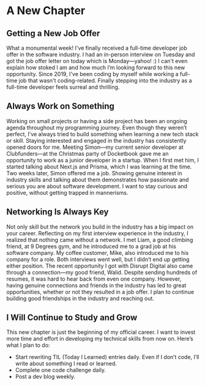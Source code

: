 # A New Chapter
## Getting a New Job Offer
What a monumental week! I've finally received a full-time developer job offer in the software industry. 
I had an in-person interview on Tuesday and got the job offer letter on today which is Monday—yahoo! :) 
I can't even explain how stoked I am and how much I’m looking forward to this new opportunity. 
Since 2019, I've been coding by myself while working a full-time job that wasn't coding-related. 
Finally stepping into the industry as a full-time developer feels surreal and thrilling.

## Always Work on Something
Working on small projects or having a side project has been an ongoing agenda throughout my programming journey. 
Even though they weren’t perfect, I've always tried to build something when learning a new tech stack or skill. 
Staying interested and engaged in the industry has consistently opened doors for me. 
Meeting Simon—my current senior developer at Clubfunders—at the Christmas party of Docketbook gave me an opportunity to work as a junior developer in a startup. 
When I first met him, I started talking about Next.js and Prisma, which I was learning at the time. 
Two weeks later, Simon offered me a job. 
Showing genuine interest in industry skills and talking about them demonstrates how passionate and serious you are about software development.
I want to stay curious and positive, without getting trapped in mannerisms.

## Networking Is Always Key
Not only skill but the network you build in the industry has a big impact on your career. 
Reflecting on my first interview experience in the industry, I realized that nothing came without a network. 
I met Liam, a good climbing friend, at 9 Degrees gym, and he introduced me to a grad job at his software company. 
My coffee customer, Mike, also introduced me to his company for a role. 
Both interviews went well, but I didn’t end up getting either position. 
The recent opportunity I got with Disrupt Digital also came through a connection—my good friend, Walid. 
Despite sending hundreds of resumes, it was hard to hear back from even one company. 
However, having genuine connections and friends in the industry has led to great opportunities, whether or not they resulted in a job offer. 
I plan to continue building good friendships in the industry and reaching out. 

## I Will Continue to Study and Grow
This new chapter is just the beginning of my official career. 
I want to invest more time and effort in developing my technical skills from now on. 
Here’s what I plan to do:

- Start rewriting TIL (Today I Learned) entries daily. Even if I don’t code, I’ll write about something I read or learned.
- Complete one code challenge daily.
- Post a dev blog weekly.
